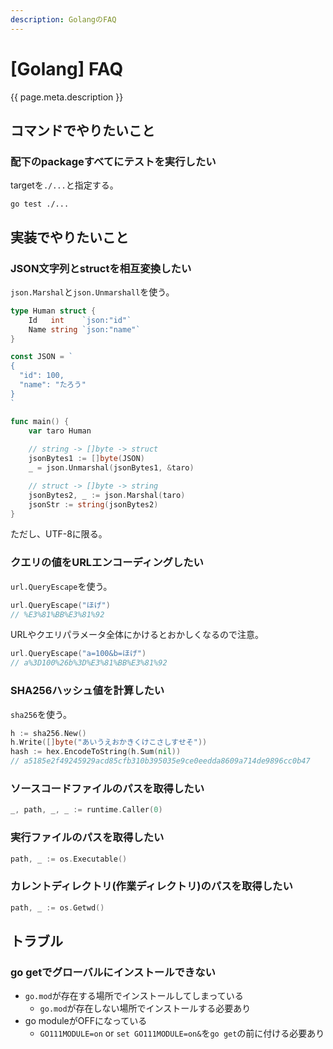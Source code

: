 ```yaml
---
description: GolangのFAQ
---
```


# [Golang] FAQ

{{ page.meta.description }}


コマンドでやりたいこと
----------------------

### 配下のpackageすべてにテストを実行したい

targetを`./...`と指定する。

```
go test ./...
```


実装でやりたいこと
------------------

### JSON文字列とstructを相互変換したい

`json.Marshal`と`json.Unmarshall`を使う。

```go
type Human struct {
	Id   int    `json:"id"`
	Name string `json:"name"`
}

const JSON = `
{
  "id": 100,
  "name": "たろう"
}
`

func main() {
	var taro Human
	
	// string -> []byte -> struct
	jsonBytes1 := []byte(JSON)
	_ = json.Unmarshal(jsonBytes1, &taro)

	// struct -> []byte -> string
	jsonBytes2, _ := json.Marshal(taro)
	jsonStr := string(jsonBytes2)
}
```

ただし、UTF-8に限る。

### クエリの値をURLエンコーディングしたい

`url.QueryEscape`を使う。

```go
url.QueryEscape("ほげ")
// %E3%81%BB%E3%81%92
```

URLやクエリパラメータ全体にかけるとおかしくなるので注意。

```go
url.QueryEscape("a=100&b=ほげ")
// a%3D100%26b%3D%E3%81%BB%E3%81%92
```

### SHA256ハッシュ値を計算したい

`sha256`を使う。

```go
h := sha256.New()
h.Write([]byte("あいうえおかきくけこさしすせそ"))
hash := hex.EncodeToString(h.Sum(nil))
// a5185e2f49245929acd85cfb310b395035e9ce0eedda8609a714de9896cc0b47
```

### ソースコードファイルのパスを取得したい

```go
_, path, _, _ := runtime.Caller(0)
```

### 実行ファイルのパスを取得したい

```go
path, _ := os.Executable()
```

### カレントディレクトリ(作業ディレクトリ)のパスを取得したい

```go
path, _ := os.Getwd()
```


トラブル
--------

### go getでグローバルにインストールできない

* `go.mod`が存在する場所でインストールしてしまっている
    * `go.mod`が存在しない場所でインストールする必要あり
* go moduleがOFFになっている
    * `GO111MODULE=on` or `set GO111MODULE=on&`を`go get`の前に付ける必要あり

